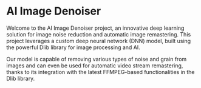 # AI Image Denoiser
<p>Welcome to the AI Image Denoiser project, an innovative deep learning solution for image noise reduction and automatic image remastering. This project leverages a custom deep neural network (DNN) model, built using the powerful Dlib library for image processing and AI.</p>
<p>Our model is capable of removing various types of noise and grain from images and can even be used for automatic video stream remastering, thanks to its integration with the latest FFMPEG-based functionalities in the Dlib library.</p>
